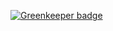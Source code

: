 

[![Greenkeeper badge](https://badges.greenkeeper.io/chasenlehara/steal-deps-bundle.svg)](https://greenkeeper.io/)